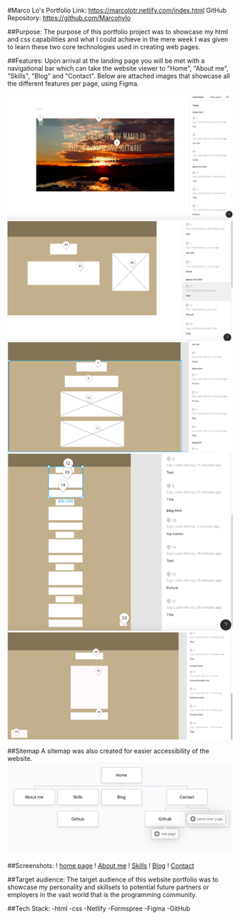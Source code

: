 #Marco Lo's Portfolio
Link: https://marcolotr.netlify.com/index.html
GitHub Repository: https://github.com/Marcohylo

##Purpose: The purpose of this portfolio project was to showcase my html and css capabilities and what I could achieve in the mere week I was given to learn these two core technologies used in creating web pages.

##Features:
Upon arrival at the landing page you will be met with a navigational bar which can take the website viewer to "Home", "About me", "Skills", "Blog" and "Contact". Below are attached images that showcase all the different features per page, using Figma. 

![Home page](home.png "Home page")
![About me page](About_me.png "About me")
![Skills page](skills.png "Skills")
![Blog page](Blog.png "Blog")
![Contact page](Contact.png "Contact")

##Sitemap
A sitemap was also created for easier accessibility of the website.
![Sitemap](sitemap.png "Sitemap") 

##Screenshots:
! [home page](screenshot_index.png "Completed home page")
! [About me](screenshot_about.png "Completed about me")
! [Skills](screenshot_skills.png "Completed Skills")
! [Blog](screenshot_blog.png "Completed Blog")
! [Contact](screenshot_contact.png "Completed Conact")

##Target audience:
The target audience of this website portfolio was to showcase my personality and skillsets to potential future partners or employers in the vast world that is the programming community. 


##Tech Stack:
-html
-css
-Netlify
-Formspree
-Figma
-GitHub
